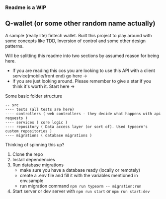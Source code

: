### Readme is a WIP

## Q-wallet (or some other random name actually)

A sample (really lite) fintech wallet. Built this project to play around with some concepts like TDD, Inversion of control and some other design patterns.

Will be splitting this readme into two sections by assumed reason for being here.

-   If you are reading this cos you are looking to use this API with a client service(mobile/front end) go here ->
-   If you are just looking around. Please remember to give a star if you think it's worth it. Start here ->

Some basic folder structure

```
-- src
---- tests (all tests are here)
---- controllers ( web controllers - they decide what happens with api requests )
---- services ( core logic )
---- repository ( Data access layer (or sort of). Used typeorm's custom repositories )
---- migrations ( database migrations )
```

Thinking of spinning this up?

1. Clone the repo
2. Install dependencies
3. Run database migrations
    - make sure you have a database ready (locally or remotely)
    - create a .env file and fill it with the variables mentioned in env.sample
    - run migration command `npm run typeorm -- migration:run`
4. Start server or dev server with `npm run start` or `npm run start:dev`
